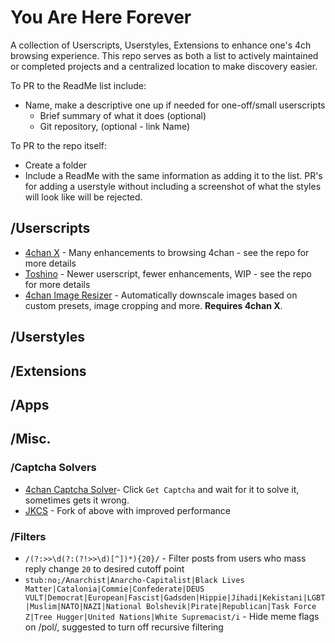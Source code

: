 # You Are Here Forever
A collection of Userscripts, Userstyles, Extensions to enhance one's 4ch browsing experience. This repo serves as both a list to actively maintained or completed projects and a centralized location to make discovery easier.

To PR to the ReadMe list include:
- Name, make a descriptive one up if needed for one-off/small userscripts
  - Brief summary of what it does (optional)
  - Git repository, (optional - link Name)

To PR to the repo itself:
- Create a folder
- Include a ReadMe with the same information as adding it to the list. PR's for adding a userstyle without including a screenshot of what the styles will look like will be rejected.

## /Userscripts
- [4chan X](https://github.com/ccd0/4chan-x/) - Many enhancements to browsing 4chan - see the repo for more details
- [Toshino](https://github.com/toshinoo/toshino) - Newer userscript, fewer enhancements, WIP - see the repo for more details
- [4chan Image Resizer](https://greasyfork.org/en/scripts/391758-4chan-image-resizer) - Automatically downscale images based on custom presets, image cropping and more. **Requires 4chan X**.

## /Userstyles

## /Extensions

## /Apps

## /Misc.

### /Captcha Solvers
- [4chan Captcha Solver](https://github.com/the-brickster/4Chan_Captcha_Solver)- Click `Get Captcha` and wait for it to solve it, sometimes gets it wrong.
- [JKCS](https://git.coom%2etech/araragi/JKCS) - Fork of above with improved performance

### /Filters

- `/(?:>>\d(?:(?!>>\d)[^])*){20}/` - Filter posts from users who mass reply change `20` to desired cutoff point
- `stub:no;/Anarchist|Anarcho-Capitalist|Black Lives Matter|Catalonia|Commie|Confederate|DEUS VULT|Democrat|European|Fascist|Gadsden|Hippie|Jihadi|Kekistani|LGBT|Muslim|NATO|NAZI|National Bolshevik|Pirate|Republican|Task Force Z|Tree Hugger|United Nations|White Supremacist/i` - Hide meme flags on /pol/, suggested to turn off recursive filtering
